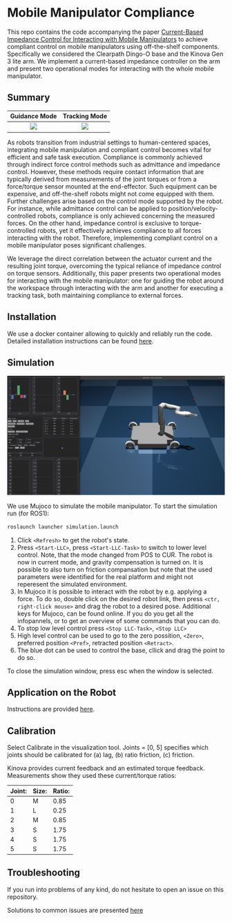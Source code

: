 # Mobile Manipulator Compliance

This repo contains the code accompanying the paper [Current-Based Impedance Control for Interacting with Mobile Manipulators](https://arxiv.org/abs/2403.13079) to achieve compliant control on mobile manipulators using off-the-shelf components. Specifically we considered the Clearpath Dingo-O base and the Kinova Gen 3 lite arm. We implement a current-based impedance controller on the arm and present two operational modes for interacting with the whole mobile manipulator.

## Summary

Guidance Mode        |  Tracking Mode
:-------------------------:|:-------------------------:
![](assets/videos/guide.gif)  |  ![](assets/videos/track.gif)

As robots transition from industrial settings to human-centered spaces, integrating mobile manipulation and compliant control becomes vital for efficient and safe task execution. Compliance is commonly achieved through indirect force control methods such as admittance and impedance control. However, these methods require contact information that are typically derived from measurements of the joint torques or from a force/torque sensor mounted at the end-effector. Such equipment can be expensive, and off-the-shelf robots might not come equipped with them. Further challenges arise based on the control mode supported by the robot. For instance, while admittance control can be applied to position/velocity-controlled robots, compliance is only achieved concerning the measured forces. On the other hand, impedance control is exclusive to torque-controlled robots, yet it effectively achieves compliance to all forces interacting with the robot. Therefore, implementing compliant control on a mobile manipulator poses significant challenges. 

We leverage the direct correlation between the actuator current and the resulting joint torque, overcoming the typical reliance of impedance control on torque sensors. Additionally, this paper presents two operational modes for interacting with the mobile manipulator: one for guiding the robot around the workspace through interacting with the arm and another for executing a tracking task, both maintaining compliance to external forces.

## Installation
We use a docker container allowing to quickly and reliably run the code. Detailed installation instructions can be found [here](/docs/installation.md).

## Simulation
![alt text](assets/images/simulation_window.png "simulation window")

We use Mujoco to simulate the mobile manipulator. To start the simulation run (for ROS1):
```bash
roslaunch launcher simulation.launch
```

1. Click `<Refresh>` to get the robot's state. 
2. Press `<Start-LLC>`, press `<Start-LLC-Task>` to switch to lower level control. Note, that the mode changed from POS to CUR. The robot is now in current mode, and gravity compensation is turned on. It is possible to also turn on friction compansation but note that the used parameters were identified for the real platform and might not reperesent the simulated environment.
3. In Mujoco it is possible to interact with the robot by e.g. applying a force. To do so, double click on the desired robot link, then press `<ctr, right-click mouse>` and drag the robot to a desired pose.
Additional keys for Mujoco, can be found online. If you do <tab> you get all the infopannels, or <f1> to get an overview of some commands that you can do. 
4. To stop low level control press `<Stop LLC-Task>`, `<Stop LLC>`
5. High level control can be used to go to the zero possition, `<Zero>`, preferred position `<Pref>`, retracted position `<Retract>`.
6. The blue dot can be used to control the base, cllick and drag the point to do so.

To close the simulation window, press esc when the window is selected.

## Application on the Robot
Instructions are provided [here](/docs/application_on_robot.md).

## Calibration
Select Calibrate in the visualization tool. Joints = [0, 5] specifies which joints should be calibrated for (a) lag, (b) ratio friction, (c) friction.

Kinova provides current feedback and an estimated torque feedback. Measurements show they used these current/torque ratios:


Joint: | Size: | Ratio:
-------|-------|-------
| 0 | M | 0.85
| 1 | L | 0.25
| 2 | M | 0.85
| 3 | S | 1.75
| 4 | S | 1.75
| 5 | S | 1.75


## Troubleshooting

If you run into problems of any kind, do not hesitate to open an issue on this repository.

Solutions to common issues are presented [here](docs/troubleshooting.md)


